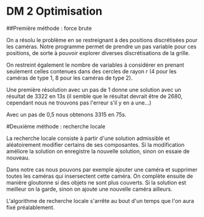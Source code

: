 # DM 2 Optimisation

##Première méthode : force brute

On a résolu le problème en se restreignant à des positions discrétisées pour les caméras.
Notre programme permet de prendre un pas variable pour ces positions, de sorte à pouvoir explorer diverses discrétisations de la grille.

On restreint également le nombre de variables à considérer en prenant seulement celles contenues dans des cercles de rayon r (4 pour les caméras de type 1, 8 pour les caméras de type 2). 

Une première résolution avec un pas de 1 donne une solution avec un résultat de 3322 en 13s (il semble que le résultat devrait être de 2680, cependant nous ne trouvons pas l'erreur s'il y en a une...)

Avec un pas de 0,5 nous obtenons 3315 en 75s.


#Deuxième méthode : recherche locale


La recherche locale consiste à partir d'une solution admissible et aléatoirement modifier certains de ses composantes. Si la modification améliore la solution on enregistre la nouvelle solution, sinon on essaie de nouveau.

Dans notre cas nous pouvons par exemple ajouter une caméra et supprimer toutes les caméras qui insersectent cette caméra. On complète ensuite de manière gloutonne si des objets ne sont plus couverts.
Si la solution est meilleur on la garde, sinon on ajoute une nouvelle caméra ailleurs.

L'algorithme de recherche locale s'arrête au bout d'un temps que l'on aura fixé préalablement. 

